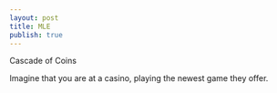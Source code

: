 ```yaml
---
layout: post
title: MLE
publish: true
---
```


Cascade of Coins

Imagine that you are at a casino, playing the newest game they offer. 

    
